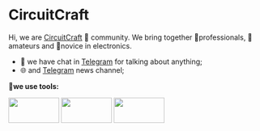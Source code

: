 # CircuitCraft 

Hi, we are [CircuitCraft](https://abhishknads.me/) 🙌 community. We bring together 💪professionals, 🤔amateurs and 👶novice in electronics. 

- 💬 we have chat in [Telegram](https://t.me/circuitcraft) for talking about anything;
- 🌐 and [Telegram](https://t.me/circuitcraftnews) news channel;

****🔨we use tools:****

<code><img width="100" height="50" src="https://d2ns91cgb08z5o.cloudfront.net//themes/custom/altium_designer/html/dist/images/logo-ad-black.svg"></code>
<code><img width="100" height="50" src="https://brandeps.com/logo-download/S/SolidWorks-logo-vector-01.svg"></code>
<code><img width="100" height="50" src="https://git-scm.com/images/logos/downloads/Git-Logo-2Color.png"></code>
